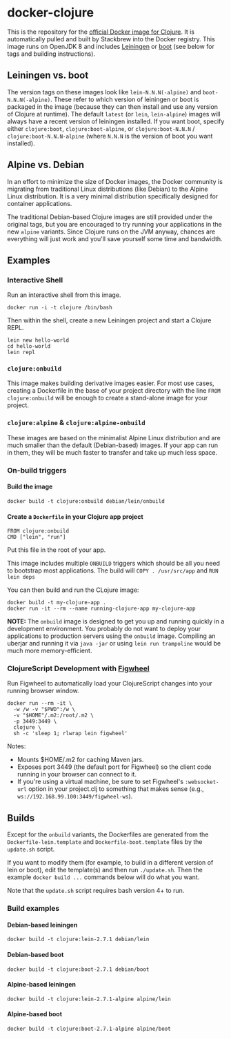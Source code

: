# docker-clojure

This is the repository for the [official Docker image for Clojure](https://registry.hub.docker.com/_/clojure/).
It is automatically pulled and built by Stackbrew into the Docker registry.
This image runs on OpenJDK 8 and includes [Leiningen](http://leiningen.org) or [boot](http://boot-clj.com) (see below for tags and building instructions).

## Leiningen vs. boot

The version tags on these images look like `lein-N.N.N(-alpine)` and `boot-N.N.N(-alpine)`. These refer to which version of leiningen or boot is packaged in the image (because they can then install and use any version of Clojure at runtime). The default `latest` (or `lein`, `lein-alpine`) images will always have a recent version of leiningen installed. If you want boot, specify either `clojure:boot`, `clojure:boot-alpine`, or `clojure:boot-N.N.N` / `clojure:boot-N.N.N-alpine` (where `N.N.N` is the version of boot you want installed).

## Alpine vs. Debian

In an effort to minimize the size of Docker images, the Docker community is migrating from traditional Linux distributions (like Debian) to the Alpine Linux distribution. It is a very minimal distribution specifically designed for container applications.

The traditional Debian-based Clojure images are still provided under the original tags, but you are encouraged to try running your applications in the new `alpine` variants. Since Clojure runs on the JVM anyway, chances are everything will just work and you'll save yourself some time and bandwidth.

## Examples

### Interactive Shell

Run an interactive shell from this image.

```
docker run -i -t clojure /bin/bash
```

Then within the shell, create a new Leiningen project and start a Clojure REPL.

```
lein new hello-world
cd hello-world
lein repl
```

### `clojure:onbuild`

This image makes building derivative images easier. For most use cases, creating a Dockerfile in the base of your project directory with the line `FROM clojure:onbuild` will be enough to create a stand-alone image for your project.

### `clojure:alpine` & `clojure:alpine-onbuild`

These images are based on the minimalist Alpine Linux distribution and are much smaller than the default (Debian-based) images. If your app can run in them, they will be much faster to transfer and take up much less space.

### On-build triggers

#### Build the image

```
docker build -t clojure:onbuild debian/lein/onbuild
```

#### Create a `Dockerfile` in your Clojure app project

```
FROM clojure:onbuild
CMD ["lein", "run"]
```

Put this file in the root of your app.

This image includes multiple `ONBUILD` triggers which should be all you need to bootstrap most applications. The build will `COPY . /usr/src/app` and `RUN lein deps`

You can then build and run the CLojure image:

```
docker build -t my-clojure-app .
docker run -it --rm --name running-clojure-app my-clojure-app
```

**NOTE:** The `onbuild` image is designed to get you up and running quickly in a development environment. You probably do not want to deploy your applications to production servers using the `onbuild` image. Compiling an uberjar and running it via `java -jar` or using `lein run trampoline` would be much more memory-efficient.

### ClojureScript Development with [Figwheel](https://github.com/bhauman/lein-figwheel) ###

Run Figwheel to automatically load your ClojureScript changes into your running browser window.

```
docker run --rm -it \
  -w /w -v "$PWD":/w \
  -v "$HOME"/.m2:/root/.m2 \
  -p 3449:3449 \
  clojure \
  sh -c 'sleep 1; rlwrap lein figwheel'
```

Notes:
- Mounts $HOME/.m2 for caching Maven jars.
- Exposes port 3449 (the default port for Figwheel) so the client code running in your browser can connect to it.
- If you're using a virtual machine, be sure to set Figwheel's `:websocket-url` option in your project.clj to something that makes sense (e.g., `ws://192.168.99.100:3449/figwheel-ws`).

## Builds

Except for the `onbuild` variants, the Dockerfiles are generated from the `Dockerfile-lein.template` and `Dockerfile-boot.template` files by the `update.sh` script.

If you want to modify them (for example, to build in a different version of lein or boot), edit the template(s) and then run `./update.sh`. Then the example `docker build ...` commands below will do what you want.

Note that the `update.sh` script requires bash version 4+ to run.

### Build examples

#### Debian-based leiningen

```
docker build -t clojure:lein-2.7.1 debian/lein
```

#### Debian-based boot

```
docker build -t clojure:boot-2.7.1 debian/boot
```

#### Alpine-based leiningen

```
docker build -t clojure:lein-2.7.1-alpine alpine/lein
```

#### Alpine-based boot

```
docker build -t clojure:boot-2.7.1-alpine alpine/boot
```
